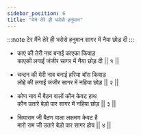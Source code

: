 ```yaml
---
sidebar_position: 6
title: "मेने तेरे ही भरोसे हनुमान"
---
```


:::note टेर
मैंने तेरे ही भरोसे हनुमान सागर में नैया छोड़ दी
:::

- काए की तेरी नाव बनाई काएका किवाड़ <br/>
  काएकी लगाईं जंजीर सागर में नैया छोड़ दी || १ ||

- चन्दन की मेरी नाव बनाई हरिया बॉस किवाड़ <br/>
  लोहे की लगाईं जंजीर सागर में नहिया छोड़ || २ ||

- कोण नाव में बैठन वालों कौन केवट हाथ <br/>
  कौन उतारे बेड़ो पार सागर में नहिया छोड़ || ३ ||

- सियाराम जी बैठण वाला लक्षमण केवट है <br/>
  मारो राम जी उतारे बेड़ो पार सागर होय || ४ ||
